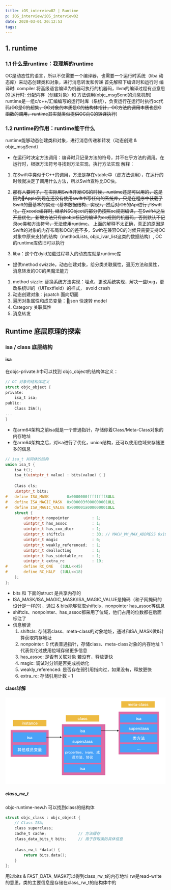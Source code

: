 ```yaml
---
title: iOS_interview02 | Runtime
p: iOS_interview/iOS_interview02 
date: 2020-03-01 20:12:53
tags:
---
```


## 1. runtime

### 1.1 什么是runtime：我理解的runtime
OC是动态性的语言，所以不仅需要一个编译器，也需要一个运行时系统（liba 动态库）来动态创建类和对象，进行消息转发和传递
首先解释下编译时和运行时
编译时: compiler 将高级语言编译为机器可执行的机器码，llvm的编译过程有点意思的
运行时: 分配内存（创建对象）和 方法调用(objc_msgSend的消息机制)
runtime是一组c/c++/汇编编写的运行时库（系统），负责运行在运行时执行oc代码(~~OC是C的超集，OC对象的本质是C的结构体指针，OC方法的调用本质也是C函数的调用，runtime其实就类似提供OC向C的转译执行~~)

### 1.2 runtime的作用：runtime能干什么
runtime能够动态创建类和对象，进行消息传递和转发（动态创建 & objc_msgSend）
* 在运行时决定方法调用：编译时只记录方法的符号，并不在乎方法的调用。在运行时，根据方法符号寻找到方法实现，执行方法实现
解释：
1. 在Swift中类似于C++的调用，方法是存在vtable中（虚方法调用），在运行的时候就决定了调用什么方法，所以Swift宣称比OC快。
2. ~~那有人要问了，在实际用Swift开发iOS的时候，runtime还是可以用的，这是因为Apple到现在还没有使用swift书写任何的系统库，只是在程序中装载了Swift的最基本的实现（基本数据结构、实现），然后对iOS的Api进行了Swift化。在xcode编译时, 继承NSObject的部分仍按照oc规则编译，在Swift4之后开启优化，新增方法只有@objc标记的编译为oc规则的机器码，否则默认不记录oc类和方法符号，无法使用runtime~~。
上面的解释不太正确，真正的原因是Swift的对象的内存布局和OC的差不多，Swift在兼容OC的时候只需要支持OC对象中原来支持的结构（methodLists, objc_ivar_list这类的数据结构）, OC的runtime库依旧可以执行

3. liba：这个在dyld加载过程导入的动态库就是runtime库

* 提供method swizzle，动态创建对象，给分类关联属性，遍历方法和属性，消息转发的OC的黑魔法能力
1. method sizzle: 替换系统方法实现：埋点，更改系统实现，解决一些bug，更改系统UI的（UITextfield）的样式， avoid crash
2. 动态创建对象：jspatch 面向切面
3. 遍历对象属性和成员变量：json 快速转 model
4. Category 关联属性
5. 消息转发


## Runtime 底层原理的探索

### isa / class 底层结构

#### isa
在objc-private.h中可以找到 objc_object的结构体定义：
```  C
// OC 对象的结构体定义
struct objc_object {
private:
    isa_t isa;
public:
    Class ISA();
...    
}
```
* 在arm64架构之前isa就是一个普通指针，存储你着Class/Meta-Class对象的内存地址
* 在arm64架构之后，对isa进行了优化，union结构，还可以使用位域来存储更多的信息

``` C
// isa_t 共同体的结构
union isa_t {
    isa_t();
    isa_t(uintptr_t value) : bits(value) { }

    Class cls;
    uintptr_t bits;
#   define ISA_MASK        0x0000000ffffffff8ULL
#   define ISA_MAGIC_MASK  0x000003f000000001ULL
#   define ISA_MAGIC_VALUE 0x000001a000000001ULL
    struct {
        uintptr_t nonpointer          : 1;
        uintptr_t has_assoc           : 1;
        uintptr_t has_cxx_dtor        : 1;
        uintptr_t shiftcls            : 33; // MACH_VM_MAX_ADDRESS 0x1000000000
        uintptr_t magic               : 6;    
        uintptr_t weakly_referenced;  : 1;
        uintptr_t deallocting         : 1;
        uintptr_t has_sidetable_rc    : 1;
        uintptr_t extra_rc            : 19;
#       define RC_ONE   (1ULL<<45)
#       define RC_HALF  (1ULL<<18)
    };
};
```
* bits 和 下面的struct 是共享内存的
* ISA_MASK/ISA_MAGIC_MASK/ISA_MAGIC_VALUE是掩码（和子网掩码的设计是一样的），通过 & bits能够获取shiftcls，nonpointer has_assoc等信息
* shiftcls、nonpointer、has_assoc都采用了位域，他们占用的位数都在后面标注了
* 信息解读
    1. shiftcls: 存储着class、meta-class的对象地址，通过和ISA_MASK做&计算获取内存地址
    2. nonpointer: 0 代表普通指针，存储class、meta-class对象的内存地址 1 代表优化过使用位域存储更多信息
    3. has_assoc: 是否有关联对象 若没有，释放更快
    4. magic: 调试时分辨是否完成初始化
    5. weakly_referenced: 是否存在弱引用指向过，如果没有，释放更快
    6. extra_rc: 存储引用计数 - 1

#### class详解
![class对象架构图](iOS_interview02/isa_class.png)

##### class_rw_t
objc-runtime-new.h 可以找到class的结构体
``` C
struct objc_class : objc_object {
    // Class ISA;
    class superclass;
    cache_t cache;              // 方法缓存
    class_data_bits_t bits;     // 用于获取类的具体信息

    class_rw_t *data() {
        return bits.data();
    }
};
```
用过bits & FAST_DATA_MASK可以得到class_rw_t的内存地址 rw是read-write的意思，类的主要信息是存储在class_rw_t的结构体中的
```

```